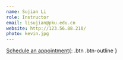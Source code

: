 ```yaml
---
name: Sujian Li
role: Instructor
email: lisujian@pku.edu.cn
website: http://123.56.88.210/
photo: kevin.jpg
---
```


[Schedule an appointment](#){: .btn .btn-outline }
